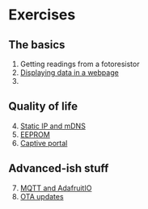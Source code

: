 # Exercises

## The basics
 1. Getting readings from a fotoresistor
 2. [Displaying data in a webpage](./ex2.md)
 3. [](./)

## Quality of life
 4. [Static IP and mDNS](./ex4.md)
 5. [EEPROM](./ex5.md)
 6. [Captive portal](./)

## Advanced-ish stuff
 7. [MQTT and AdafruitIO](./)
 8. [OTA updates](./)